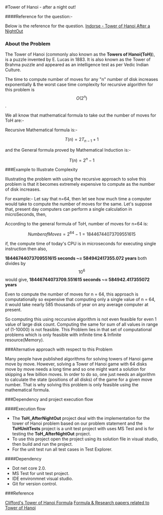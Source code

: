 #Tower of Hanoi - after a night out!

####Reference for the question:-

Below is the reference for the question.
[Indorse - Tower of Hanoi After a NightOut](https://indorse.io/assignments/5ce909ccc5e3380001ed8b3e)

### About the Problem

The Tower of Hanoi (commonly also known as the **Towers of Hanoi(ToH)**), is a puzzle invented by E. Lucas in 1883. It is also known as the Tower of Brahma puzzle and appeared as an intelligence test as per Vedic Indian Culture.

The time to compute number of moves for any "n" number of disk increases exponentially & the worst case time complexity for recursive algorithm for this problem is $$O(2^n)$$.

We all know that mathematical formula to take out the number of moves for ToH are:-

Recursive Mathematical formula is:-

$$T(n) = 2T_{n-1}  +1 $$

and the General formula proved by Mathematical Induction is:-

$$ T(n)= 2^n-1 $$

###Example to Illustrate Complexity

Illustrating the problem with using the recursive approach to solve this problem is that it becomes extremely expensive to compute as the number of disk increases.

For example:- Let say that n=64, then let see how much time a computer would take to compute the number of moves for the same.
Let's suppose that, present day computers can perform a single calculation in microSeconds, then,

According to the general formula of ToH, number of moves for n=64 is:

$$Number of Moves = 2^{64} -1= 18446744073709551615$$

if, the compute time of today's CPU is in microseconds for executing single instruction then also, 

**18446744073709551615 seconds  ~= 584942417355.072 years**
both divides by $$10^6$$ would give,
**18446744073709.551615 seconds  ~= 584942.417355072 years**

Even to compute the number of moves for n = 64, this approach is computationally so expensive that computing only a single value of n = 64, it would take nearly 585 thousands of year on any average computer at present.

So computing this using reccursive algorithm is not even feasible for even 1 value of large disk count. Computing the same for sum of all values in range of (1-10000) is not feasible.
This Problem lies in that set of computational problems which is only feasible with infinite time & Infinite resource(Memory).

###Alternative approach with respect to this Problem

Many people have published algorithms for solving towers of Hanoi game move by move. However, solving a Tower of Hanoi game with 64 disks move by move needs a long time and so one might want a solution for skipping a few billion moves. In order to do so, one just needs an algorithm to calculate the state (positions of all disks) of the game for a given move number. That is why solving this problem is only feasible using the mathematical formula.

###Dependency and project execution flow

####Execution flow
- The **ToH_AfterNightOut** project deal with the implementation for the tower of Hanoi problem based on our problem statement and the **ToHUnitTests** project is a unit test project with uses MS Test and is for testing the **ToH_AfterNightOut** project.
- To use this project open the project using its solution file in visual studio, then build and run the project.
- For the unit test run all test cases in Test Explorer.

####Dependency
- Dot net core 2.0.
- MS Test for unit test project.
- IDE environmnet visual studio.
- Git for version control.

###Reference

[Clifford's Tower of Hanoi Formula](http://www.clifford.at/hanoi/)
[Formula & Research papers related to Tower of Hanoi](http://mathworld.wolfram.com/TowerofHanoi.html)
